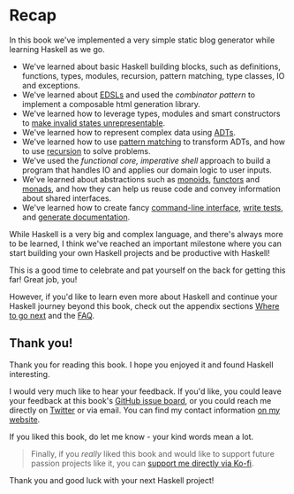 # Recap

In this book we've implemented a very simple static blog generator while learning Haskell as we go.

- We've learned about basic Haskell building blocks, such as definitions, functions,
  types, modules, recursion, pattern matching, type classes, IO and exceptions.
- We've learned about [EDSLs](./03-html/03-edsls.html) and used the *combinator pattern* to implement
  a composable html generation library.
- We've learned how to leverage types, modules and smart constructors
  to [make invalid states unrepresentable](./03-html/04-safer_construction.html).
- We've learned how to represent complex data using [ADTs](./04-markup/01-data_type.html).
- We've learned how to use [pattern matching](./04-markup/04-parsing_02.html#pattern-matching) to transform ADTs,
  and how to use [recursion](./04-markup/02-parsing_01.html#recursion-and-accumulating-information) to solve problems.
- We've used the *functional core, imperative shell* approach to build a program that handles IO and applies
  our domain logic to user inputs.
- We've learned about abstractions such as [monoids](./05-glue/01-markup_to_html.html#monoids),
  [functors](./05-glue/04-optparse.html#functor) and [monads](./06-errors_and_files/01-either.html#monadic-interface), 
  and how they can help us reuse code and convey information about shared interfaces.
- We've learned how to create fancy [command-line interface](./05-glue/04-optparse.html), [write tests](./08-testing.html),
  and [generate documentation](./09-documentation.html).

While Haskell is a very big and complex language, and there's always more to be learned, 
I think we've reached an important milestone where
you can start building your own Haskell projects and be productive with Haskell!

This is a good time to celebrate and pat yourself on the back for getting this far! Great job, you!

However, if you'd like to learn even more about Haskell and continue your Haskell journey
beyond this book, check out the appendix sections [Where to go next](./11-next.md) and the [FAQ](./12-faq.md).

## Thank you!

Thank you for reading this book. I hope you enjoyed it and found Haskell interesting.

I would very much like to hear your feedback. If you'd like, you could leave your
feedback at this book's
[GitHub issue board](https://github.com/soupi/learn-haskell-blog-generator/issues),
or you could reach me directly on [Twitter](https://twitter.com/_gilmi) or via email.
You can find my contact information [on my website](https://gilmi.me).

If you liked this book, do let me know - your kind words mean a lot.

> Finally, if you *really* liked this book and would like to support future passion projects
> like it, you can [support me directly via Ko-fi](https://ko-fi.com/gilmi).

Thank you and good luck with your next Haskell project!

